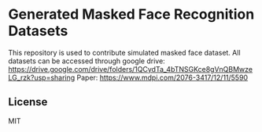 # Generated Masked Face Recognition Datasets
This repository is used to contribute simulated masked face dataset.
All datasets can be accessed through google drive: https://drive.google.com/drive/folders/1QCydTa_4bTNSGKce8gVnQBMwzeLG_rzk?usp=sharing
Paper: https://www.mdpi.com/2076-3417/12/11/5590 

## License

MIT
